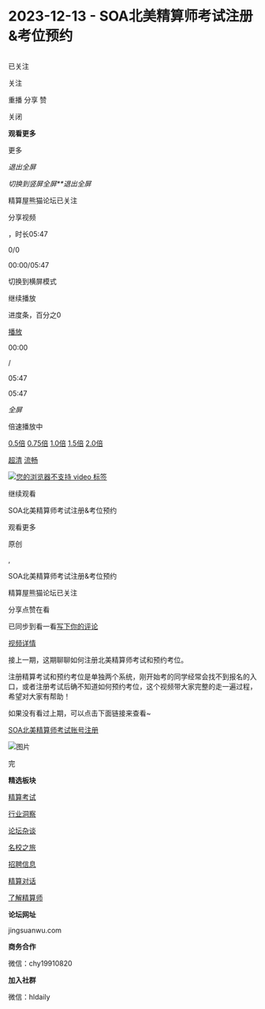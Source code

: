 # 2023-12-13 - SOA北美精算师考试注册&考位预约

![]()

已关注

关注

重播    分享     赞

关闭

**观看更多**

更多

*退出全屏*

*切换到竖屏全屏**退出全屏*

精算屋熊猫论坛已关注

分享视频

，时长05:47

0/0

00:00/05:47

切换到横屏模式

继续播放

进度条，百分之0

[播放](javascript:;)

00:00

/

05:47

05:47

*全屏*

倍速播放中

[0.5倍](javascript:;)  [0.75倍](javascript:;)  [1.0倍](javascript:;)  [1.5倍](javascript:;)  [2.0倍](javascript:;)

[超清](javascript:;)  [流畅](javascript:;)

[![ 您的浏览器不支持 video 标签 ](http://mmbiz.qpic.cn/sz_mmbiz_jpg/Do5Guhv166wicH95EzjkMnJRh6C0awyFk0otOiaWdcnk3iazZgPWIc7mh0aiaSXzjzaTvRDibHFsTCGElgQUqqLHibMw/0?wx_fmt=jpeg&wxfrom=16)](https://mpvideo.qpic.cn/0bc344aayaaaqeacbalxebsvbz6dbttqadaa.f10002.mp4?dis_k=0847f0909d694d54a6d0341ebf54f25d&dis_t=1749691508&play_scene=10120&auth_info=XeHWyIAsRHwo0o/2onNhVGtQax0cblRwPTlUT2YqGGF7M0U6fCEZE0opYU8BUnZuYQ==&auth_key=f00c4f9446a4e904df678462ac9c91e9&vid=wxv_3233249625332252674&format_id=10002&support_redirect=0&mmversion=false)

继续观看

SOA北美精算师考试注册&考位预约

观看更多

原创

,

SOA北美精算师考试注册&考位预约

精算屋熊猫论坛已关注

分享点赞在看

已同步到看一看[写下你的评论](javascript:;)

 

[视频详情](javascript:;)

接上一期，这期聊聊如何注册北美精算师考试和预约考位。

注册精算考试和预约考位是单独两个系统，刚开始考的同学经常会找不到报名的入口，或者注册考试后确不知道如何预约考位，这个视频带大家完整的走一遍过程，希望对大家有帮助！

如果没有看过上期，可以点击下面链接来查看~

[SOA北美精算师考试账号注册](http://mp.weixin.qq.com/s?__biz=Mzg5NzkwMTMzMA==&mid=2247502355&idx=1&sn=c7de02f608125c13a5d89708108dc007&chksm=c0683c6ef71fb5781004c72418c9185003189e7aeb26445a7dfe5d82ff45eb7337213a42de9a&scene=21#wechat_redirect)

![图片](https://mmbiz.qpic.cn/mmbiz_gif/7QRTvkK2qC5Ae7TL0ribktKWDdib4Lv47xsog4G72hP4TiceEfibZ8KibSDBg2SRNvDzOa8abYBLdQQNRY3tkZMIrfg/640?wx_fmt=gif&wxfrom=5&wx_lazy=1&tp=webp)

完

**精选板块**

[精算考试](https://mp.weixin.qq.com/mp/appmsgalbum?__biz=Mzg5NzkwMTMzMA==&action=getalbum&album_id=2804960172988448769#wechat_redirect)

[行业洞察](https://mp.weixin.qq.com/mp/appmsgalbum?__biz=Mzg5NzkwMTMzMA==&action=getalbum&album_id=2804965799378829313#wechat_redirect)

[论坛杂谈](https://mp.weixin.qq.com/mp/appmsgalbum?__biz=Mzg5NzkwMTMzMA==&action=getalbum&album_id=2804979947286315009#wechat_redirect)

[名校之旅](https://mp.weixin.qq.com/mp/appmsgalbum?__biz=Mzg5NzkwMTMzMA==&action=getalbum&album_id=2804975288236654595#wechat_redirect)

[招聘信息](https://mp.weixin.qq.com/mp/appmsgalbum?__biz=Mzg5NzkwMTMzMA==&action=getalbum&album_id=2809916434738069507#wechat_redirect)

[精算对话](https://mp.weixin.qq.com/mp/appmsgalbum?__biz=Mzg5NzkwMTMzMA==&action=getalbum&album_id=3028246288796221446#wechat_redirect)

[了解精算师](https://mp.weixin.qq.com/mp/appmsgalbum?__biz=Mzg5NzkwMTMzMA==&action=getalbum&album_id=2804971247444180995#wechat_redirect)

**论坛网址**

jingsuanwu.com

**商务合作**

微信：chy19910820

**加入社群**

微信：hldaily